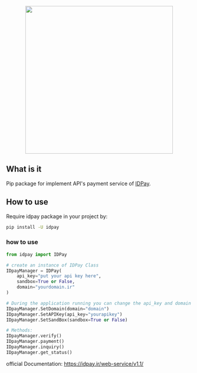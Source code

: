 <p align="center"><img src="assets/logo.svg" width="400"></p>

## What is it
Pip package for implement API's payment service of [IDPay](https://idpay.ir).

## How to use

Require idpay package in your project by:

```bash
pip install -U idpay 
```

### how to use

```python
from idpay import IDPay

# create an instance of IDPay Class
IDpayManager = IDPay(
    api_key="put your api key here",
    sandbox=True or False,
    domain="yourdomain.ir"
)

# During the application running you can change the api_key and domain and sandbox with the following methods
IDpayManager.SetDomain(domain="domain")
IDpayManager.SetAPIKey(api_key="yourapikey")
IDpayManager.SetSandBox(sandbox=True or False)

# Methods:
IDpayManager.verify()
IDpayManager.payment()
IDpayManager.inquiry()
IDpayManager.get_status()
```

official Documentation: 
https://idpay.ir/web-service/v1.1/


